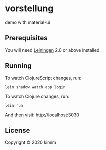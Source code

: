 # vorstellung

demo with material-ui

## Prerequisites

You will need [Leiningen][1] 2.0 or above installed.

[1]: https://github.com/technomancy/leiningen

## Running

To watch ClojureScript changes, run:

    lein shadow watch app login

To watch Clojure changes, run:

    lein run

And then visit: http://localhost:3030


## License

Copyright © 2020 kimim
